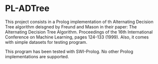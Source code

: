 # PL-ADTree
This project consists in a Prolog implementation of th Alternating Decision Tree algorithm deisgned by Freund and Mason in their paper:
The Alternating Decision Tree Algorithm. Proceedings of the 16th International Conference on Machine Learning, pages 124-133 (1999). Also, it comes with simple datasets for testing program.

This program has been tested with SWI-Prolog. No other Prolog implementations are supported.
